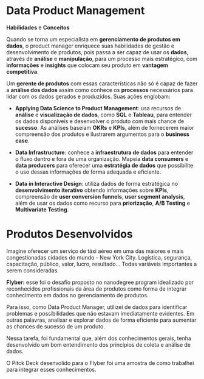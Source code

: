 # **Data Product Management**  
**Habilidades** e **Conceitos**

Quando se torna um especialista em **gerenciamento de produtos em dados**, o product manager enriquece suas habilidades de gestão e desenvolvimento de produtos, pois passa a ser capaz de usar os **dados**, através de **análise** e **manipulação**, para um processo mais estratégico, com **informações** e **insights** que colocam seu produto em **vantagem competitiva**.

Um **gerente de produtos** com essas características não só é capaz de fazer a **análise dos dados** assim como conhece os **processos** necessários para lidar com os dados gerados e produzidos. Suas ações englobam:

- **Applying Data Science to Product Management**: usa recursos de **análise** e **visualização de dados**, como **SQL** e **Tableau**, para entender os dados disponíveis e desenvolver o produto com mais chance de **sucesso**. As análises baseiam **OKRs** e **KPIs**, além de fornecerem maior compreensão dos produtos e ilustrarem argumentos para o **business case**.

- **Data Infrastructure**: conhece a **infraestrutura de dados** para entender o fluxo dentro e fora de uma organização. Mapeia **data consumers** e **data producers** para oferecer uma **estratégia de dados** que possibilite o uso dessas informações de forma adequada e eficiente.

- **Data in Interactive Design**: utiliza dados de forma estratégica no **desenvolvimento iterativo** obtendo informações sobre **KPIs**, compreensão de **user conversion funnels**, **user segment analysis**, além de usar os dados como recurso para **priorização**, **A/B Testing** e **Multivariate Testing**.

# **Produtos Desenvolvidos**

Imagine oferecer um serviço de táxi aéreo em uma das maiores e mais congestionadas cidades do mundo - New York City. Logística, segurança, capacitação, público, valor, lucro, resultado… Todas variáveis importantes a serem consideradas. 

**Flyber:** esse foi o desafio proposto no nanodegree program idealizado por reconhecidos profissionais da área de produtos como forma de integrar conhecimento em dados no gerenciamento de produtos. 

Para isso, como Data Product Manager, utilizei de dados para identificar problemas e possibilidades que não estavam imediatamente evidentes. Em outras palavras, analisar e explorar dados de forma eficiente para aumentar as chances de sucesso de um produto. 

Nessa tarefa, foi fundamental que, além dos conhecimentos gerais, tenha desenvolvido um bom entendimento dos princípios de coleta e análise de dados.

O Pitck Deck desenvolido para o Flyber foi uma amostra de como trabalhei para integrar esses conhecimentos.
